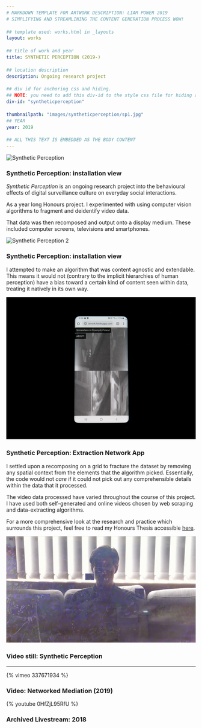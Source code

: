 ```yaml
---
# MARKDOWN TEMPLATE FOR ARTWORK DESCRIPTION: LIAM POWER 2019
# SIMPLIFYING AND STREAMLINING THE CONTENT GENERATION PROCESS WOW!

## template used: works.html in _layouts
layout: works

## title of work and year 
title: SYNTHETIC PERCEPTION (2019-)

## location description
description: Ongoing research project

## div id for anchoring css and hiding. 
## NOTE: you need to add this div-id to the style css file for hiding and showing of divs to work
div-id: "syntheticperception"

thumbnailpath: "images/syntheticperception/sp1.jpg"
## YEAR
year: 2019

## ALL THIS TEXT IS EMBEDDED AS THE BODY CONTENT
---
```


![Synthetic Perception](images/syntheticperception/sp1.jpg)
### Synthetic Perception: installation view
 
*Synthetic Perception* is an ongoing research project into the behavioural effects of digital surveillance culture on everyday social interactions. 

As a year long Honours project. I experimented with using computer vision algorithms to fragment and deidentify video data. 

That data was then recomposed and output onto a display medium. These included computer screens, televisions and smartphones. 

![Synthetic Perception 2](images/syntheticperception/sp2.jpg)
### Synthetic Perception: installation view

I attempted to make an algorithm that was content agnostic and extendable. This means it would not (contrary to the implicit hierarchies of human perception) have a bias toward a certain kind of content seen within data, treating it natively in its own way.

![Synthetic Perception 2](images/syntheticperception/sp3.jpg)
### Synthetic Perception: Extraction Network App



I settled upon a recomposing on a grid to fracture the dataset by removing any spatial context from the elements that the algorithm picked. Essentially, the code would not *care* if it could not pick out any comprehensible details within the data that it processed.  

The video data processed have varied throughout the course of this project. I have used both self-generated and online videos chosen by web scraping and data-extracting algorithms.  

For a more comprehensive look at the research and practice which surrounds this project, feel free to read my Honours Thesis accessible [here](http://liamfpower.com/writing.html).


![sm4](images/syntheticperception/sm4.png)
### Video still: Synthetic Perception



___

{% vimeo 337671934 %}


### Video: Networked Mediation (2019)


{% youtube 0HfZjL95RfU %}


### Archived Livestream: 2018



